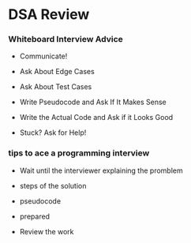 # DSA Review

### Whiteboard Interview Advice

*  Communicate!

*  Ask About Edge Cases

*  Ask About Test Cases

*  Write Pseudocode and Ask If It Makes Sense

*  Write the Actual Code and Ask if it Looks Good

*  Stuck? Ask for Help!

### tips to ace a programming interview

* Wait until the interviewer explaining the promblem

* steps of the solution 

* pseudocode

* prepared

* Review the work